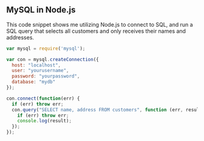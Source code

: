 ## MySQL in Node.js
This code snippet shows me utilizing Node.js to connect to SQL, and run a SQL query that selects all customers and only receives their names and addresses.

```Javascript
var mysql = require('mysql');

var con = mysql.createConnection({
  host: "localhost",
  user: "yourusername",
  password: "yourpassword",
  database: "mydb"
});

con.connect(function(err) {
  if (err) throw err;
  con.query("SELECT name, address FROM customers", function (err, result, fields) {
    if (err) throw err;
    console.log(result);
  });
});
```